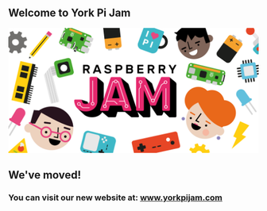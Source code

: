 <title>York Pi Jam</title>
<link rel="icon" href="Untitled design (1).png">

## Welcome to York Pi Jam

<img src="EventBrite-Banner- (2160x1080px)-No-Location-1.png" alt="Banner">

<h2> We've moved! </h2>
<h3> You can visit our new website at: <a href="https://yorkpijam.com">www.yorkpijam.com</a></h3>
